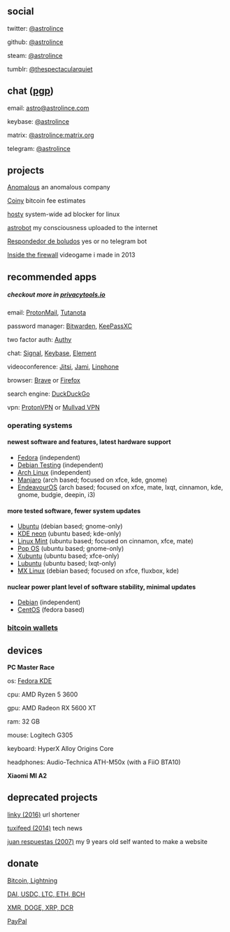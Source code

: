 ## social

twitter: [@astrolince](https://twitter.com/astrolince)

github: [@astrolince](https://github.com/astrolince)

steam: [@astrolince](https://steamcommunity.com/id/astrolince)

tumblr: [@thespectacularquiet](https://thespectacularquiet.tumblr.com/)

## chat ([pgp](https://keybase.io/astrolince/pgp_keys.asc))

email: [astro@astrolince.com](mailto:astro@astrolince.com)

keybase: [@astrolince](https://keybase.io/astrolince)

matrix: [@astrolince:matrix.org](https://matrix.to/#/@astrolince:matrix.org)

telegram: [@astrolince](https://t.me/astrolince)

## projects

[Anomalous](https://anomalous.xyz/) an anomalous company

[Coiny](https://twitter.com/coinyfees) bitcoin fee estimates

[hosty](https://astrolince.com/hosty) system-wide ad blocker for linux

[astrobot](https://twitter.com/astroiince) my consciousness uploaded to the internet

[Respondedor de boludos](https://t.me/respondedorbot) yes or no telegram bot

[Inside the firewall](https://scratch.mit.edu/projects/14166847/) videogame i made in 2013

## recommended apps
##### checkout more in [privacytools.io](https://privacytools.io/)

email: [ProtonMail](https://protonmail.com/), [Tutanota](https://tutanota.com/)

password manager: [Bitwarden](https://bitwarden.com/), [KeePassXC](https://keepassxc.org/)

two factor auth: [Authy](https://authy.com/)

chat: [Signal](https://signal.org/), [Keybase](https://keybase.io/), [Element](https://element.io/)

videoconference: [Jitsi](https://jitsi.org/), [Jami](https://jami.net/), [Linphone](https://linphone.org/)

browser: [Brave](https://brave.com/ast502) or [Firefox](https://www.mozilla.org/firefox/new/)

search engine: [DuckDuckGo](https://duckduckgo.com/)

vpn: [ProtonVPN](https://protonvpn.com/) or [Mullvad VPN](https://mullvad.net/)

### operating systems

#### newest software and features, latest hardware support

- [Fedora](https://getfedora.org/) (independent)
- [Debian Testing](https://www.debian.org/devel/debian-installer/) (independent)
- [Arch Linux](https://www.archlinux.org/) (independent)
- [Manjaro](https://manjaro.org/) (arch based; focused on xfce, kde, gnome)
- [EndeavourOS](https://endeavouros.com/) (arch based; focused on xfce, mate, lxqt, cinnamon, kde, gnome, budgie, deepin, i3)

#### more tested software, fewer system updates

- [Ubuntu](https://ubuntu.com/download/desktop) (debian based; gnome-only)
- [KDE neon](https://neon.kde.org/download) (ubuntu based; kde-only)
- [Linux Mint](https://linuxmint.com/download.php) (ubuntu based; focused on cinnamon, xfce, mate)
- [Pop OS](https://pop.system76.com/) (ubuntu based; gnome-only)
- [Xubuntu](https://xubuntu.org/) (ubuntu based; xfce-only)
- [Lubuntu](https://lubuntu.me/) (ubuntu based; lxqt-only)
- [MX Linux](https://mxlinux.org/) (debian based; focused on xfce, fluxbox, kde)

#### nuclear power plant level of software stability, minimal updates

- [Debian](https://www.debian.org/CD/live/) (independent)
- [CentOS](https://www.centos.org/) (fedora based)

### [bitcoin wallets](https://wiki.anomalous.xyz/criptomonedas/)

## devices

**PC Master Race**

os: [Fedora KDE](https://astrolince.com/configs/)

cpu: AMD Ryzen 5 3600

gpu: AMD Radeon RX 5600 XT

ram: 32 GB

mouse: Logitech G305

keyboard: HyperX Alloy Origins Core

headphones: Audio-Technica ATH-M50x (with a FiiO BTA10)

**Xiaomi MI A2**

## deprecated projects

[linky (2016)](https://web.archive.org/web/20180901073301/https://linky.tk/) url shortener

[tuxifeed (2014)](https://web.archive.org/web/20141222080138/https://tuxi.tk/) tech news

[juan respuestas (2007)](https://web.archive.org/web/20090804045736/http://juanrespuestas.freeconfigbox.com/) 
my 9 years old self wanted to make a website

## donate

[Bitcoin, Lightning](https://checkout.opennode.com/p/32c4dcff-1ef4-44ba-908e-cccf7f564233)

[DAI, USDC, LTC, ETH, BCH](https://commerce.coinbase.com/checkout/cc3345c4-4697-44f7-a3a1-0ada15e37697)

[XMR, DOGE, XRP, DCR](https://globee.com/donate/Mmp6rjZ53Yo2ZOPGKkgVbR)

[PayPal](https://www.paypal.com/donate?hosted_button_id=LBVYB6G6GAJQW)
